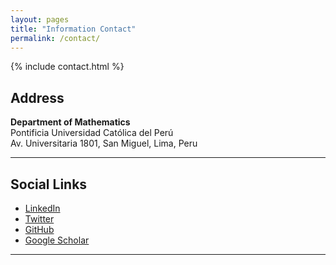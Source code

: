 ```yaml
---
layout: pages
title: "Information Contact"
permalink: /contact/
---
```


{% include contact.html %}

## Address

**Department of Mathematics**  
Pontificia Universidad Católica del Perú  
Av. Universitaria 1801, San Miguel, Lima, Peru  

---
## Social Links

* <i class="fab fa-linkedin"></i> [LinkedIn](https://www.linkedin.com/in/marcelomanuelgallardoburga2221)
* <i class="fab fa-twitter"></i> [Twitter](https://x.com/Marcelo6321)
* <i class="fab fa-github"></i> [GitHub](https://github.com/MarceloGallardoB)
* <i class="fas fa-graduation-cap"></i> [Google Scholar](https://scholar.google.com/citations?user=oYIIo_QAAAAJ&hl=es&oi=sra)

---

